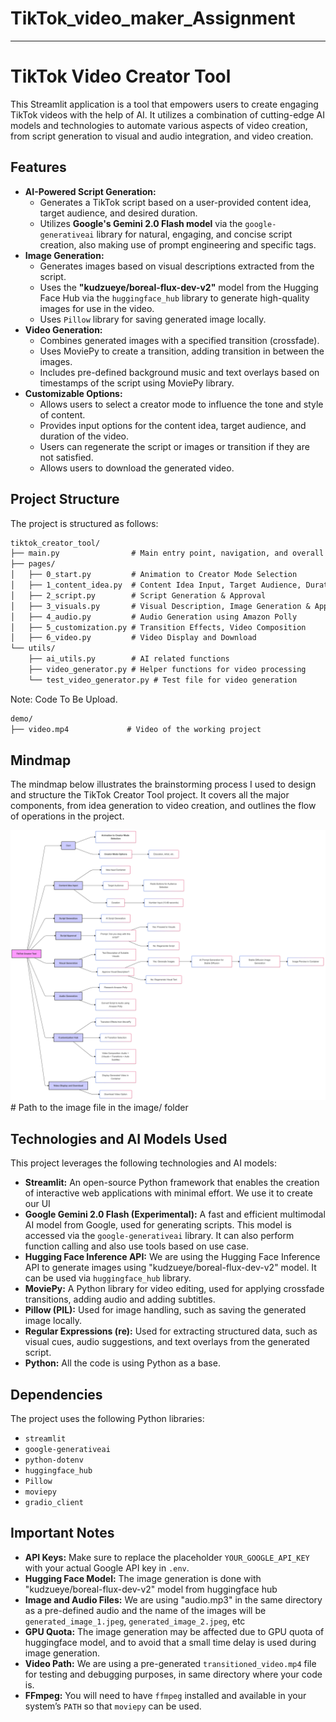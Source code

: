# TikTok_video_maker_Assignment
---
# TikTok Video Creator Tool

This Streamlit application is a tool that empowers users to create engaging TikTok videos with the help of AI. It utilizes a combination of cutting-edge AI models and technologies to automate various aspects of video creation, from script generation to visual and audio integration, and video creation.

## Features

- **AI-Powered Script Generation:**
    - Generates a TikTok script based on a user-provided content idea, target audience, and desired duration.
    - Utilizes **Google's Gemini 2.0 Flash model** via the `google-generativeai` library for natural, engaging, and concise script creation, also making use of prompt engineering and specific tags.
- **Image Generation:**
    - Generates images based on visual descriptions extracted from the script.
    - Uses the **"kudzueye/boreal-flux-dev-v2"** model from the Hugging Face Hub via the `huggingface_hub` library to generate high-quality images for use in the video.
    - Uses `Pillow` library for saving generated image locally.
- **Video Generation:**
    - Combines generated images with a specified transition (crossfade).
     - Uses MoviePy to create a transition, adding transition in between the images.
    - Includes  pre-defined background music and text overlays based on timestamps of the script using MoviePy library.
- **Customizable Options:**
    - Allows users to select a creator mode to influence the tone and style of content.
    - Provides input options for the content idea, target audience, and duration of the video.
    - Users can regenerate the script or images or transition if they are not satisfied.
    - Allows users to download the generated video.

## Project Structure

The project is structured as follows:
```markdown
tiktok_creator_tool/
├── main.py                # Main entry point, navigation, and overall flow
├── pages/
│   ├── 0_start.py         # Animation to Creator Mode Selection
│   ├── 1_content_idea.py  # Content Idea Input, Target Audience, Duration
│   ├── 2_script.py        # Script Generation & Approval
│   ├── 3_visuals.py       # Visual Description, Image Generation & Approval
│   ├── 4_audio.py         # Audio Generation using Amazon Polly
│   ├── 5_customization.py # Transition Effects, Video Composition
│   ├── 6_video.py         # Video Display and Download
└── utils/
    ├── ai_utils.py        # AI related functions
    ├── video_generator.py # Helper functions for video processing
    └── test_video_generator.py # Test file for video generation
```

Note: Code To Be Upload.


```markdown
demo/
├── video.mp4             # Video of the working project
```


## Mindmap
The mindmap below illustrates the brainstorming process I used to design and structure the TikTok Creator Tool project. It covers all the major components, from idea generation to video creation, and outlines the flow of operations in the project.

![Mindmap](image/mindmap.png)  # Path to the image file in the image/ folder

## Technologies and AI Models Used

This project leverages the following technologies and AI models:

-   **Streamlit:** An open-source Python framework that enables the creation of interactive web applications with minimal effort. We use it to create our UI
-   **Google Gemini 2.0 Flash (Experimental):** A fast and efficient multimodal AI model from Google, used for generating scripts. This model is accessed via the `google-generativeai` library. It can also perform function calling and also use tools based on use case.
-   **Hugging Face Inference API:** We are using the Hugging Face Inference API to generate images using "kudzueye/boreal-flux-dev-v2" model. It can be used via `huggingface_hub` library.
-   **MoviePy:** A Python library for video editing, used for applying crossfade transitions, adding audio and adding subtitles.
-   **Pillow (PIL):** Used for image handling, such as saving the generated image locally.
-   **Regular Expressions (re):** Used for extracting structured data, such as visual cues, audio suggestions, and text overlays from the generated script.
- **Python:** All the code is using Python as a base.


## Dependencies

The project uses the following Python libraries:

-   `streamlit`
-   `google-generativeai`
-   `python-dotenv`
-   `huggingface_hub`
-   `Pillow`
-   `moviepy`
-   `gradio_client`

## Important Notes

*   **API Keys:** Make sure to replace the placeholder `YOUR_GOOGLE_API_KEY` with your actual Google API key in `.env`.
*   **Hugging Face Model:** The image generation is done with "kudzueye/boreal-flux-dev-v2" model from huggingface hub
*   **Image and Audio Files:** We are using "audio.mp3" in the same directory as a pre-defined audio and the name of the images will be `generated_image_1.jpeg`, `generated_image_2.jpeg`, etc
*   **GPU Quota:** The image generation may be affected due to GPU quota of huggingface model, and to avoid that a small time delay is used during image generation.
*   **Video Path:** We are using a pre-generated `transitioned_video.mp4` file for testing and debugging purposes, in same directory where your code is.
*   **FFmpeg:** You will need to have `ffmpeg` installed and available in your system’s `PATH` so that `moviepy` can be used.
